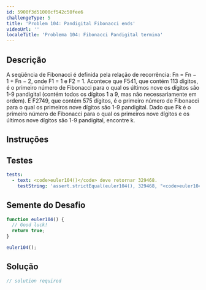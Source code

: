 ```yaml
---
id: 5900f3d51000cf542c50fee6
challengeType: 5
title: 'Problem 104: Pandigital Fibonacci ends'
videoUrl: ''
localeTitle: 'Problema 104: Fibonacci Pandigital termina'
---
```


## Descrição
<section id="description"> A seqüência de Fibonacci é definida pela relação de recorrência: Fn = Fn − 1 + Fn − 2, onde F1 = 1 e F2 = 1. Acontece que F541, que contém 113 dígitos, é o primeiro número de Fibonacci para o qual os últimos nove os dígitos são 1-9 pandigital (contém todos os dígitos 1 a 9, mas não necessariamente em ordem). E F2749, que contém 575 dígitos, é o primeiro número de Fibonacci para o qual os primeiros nove dígitos são 1-9 pandigital. Dado que Fk é o primeiro número de Fibonacci para o qual os primeiros nove dígitos e os últimos nove dígitos são 1-9 pandigital, encontre k. </section>

## Instruções
<section id="instructions">
</section>

## Testes
<section id='tests'>

```yml
tests:
  - text: <code>euler104()</code> deve retornar 329468.
    testString: 'assert.strictEqual(euler104(), 329468, "<code>euler104()</code> should return 329468.");'

```

</section>

## Semente do Desafio
<section id='challengeSeed'>

<div id='js-seed'>

```js
function euler104() {
  // Good luck!
  return true;
}

euler104();

```

</div>



</section>

## Solução
<section id='solution'>

```js
// solution required
```
</section>
